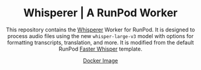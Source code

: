 <div align="center">

<h1>Whisperer | A RunPod Worker</h1>

This repository contains the [Whisperer](https://github.com/Kabilan108/whisperer) Worker for RunPod. It is designed to process audio files using the new `whisper-large-v3` model with options for formatting transcripts, translation, and more. It is modified from the default RunPod [Faster Whisper](https://github.com/guillaumekln/faster-whisper) template.

[Docker Image](https://hub.docker.com/r/runpod/ai-api-faster-whisper)

</div>

